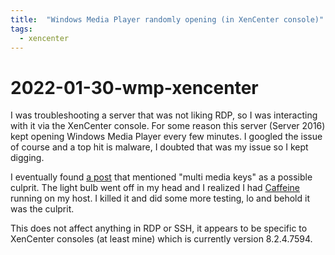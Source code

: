 ```yaml
---
title:  "Windows Media Player randomly opening (in XenCenter console)"
tags:
  - xencenter
---
```

# 2022-01-30-wmp-xencenter
I was troubleshooting a server that was not liking RDP, so I was interacting with it via the XenCenter console. For some reason this server (Server 2016) kept opening Windows Media Player every few minutes. I googled the issue of course and a top hit is malware, I doubted that was my issue so I kept digging. 

I eventually found [a post](https://superuser.com/questions/232426/windows-media-center-opens-up-by-itself-sometimes) that mentioned "multi media keys" as a possible culprit. The light bulb went off in my head and I realized I had [Caffeine](https://caffeine.en.lo4d.com/windows) running on my host. I killed it and did some more testing, lo and behold it was the culprit.

This does not affect anything in RDP or SSH, it appears to be specific to XenCenter consoles (at least mine) which is currently version 8.2.4.7594.